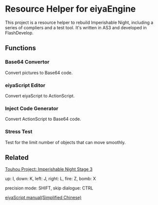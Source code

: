 Resource Helper for eiyaEngine
==============================

This project is a resource helper to rebuild Imperishable Night, including a series of compliers and a test tool.
It's written in AS3 and developed in FlashDevelop. 

Functions
-----------

### Base64 Convertor

Convert pictures to Base64 code.

### eiyaScript Editor

Convert eiyaScript to ActionScript.

### Inject Code Generator

Convert ActionScript to Base64 code.

### Stress Test

Test for the limit number of objects that can move smoothly.

Related
-----------

[Touhou Project: Imperishable Night Stage 3](http://www.bilibili.tv/video/av393926/)

up: I, down: K, left: J, right: L, fire: Z, bomb: X 

precision mode: SHIFT, skip dialogue: CTRL

[eiyaScript manual(Simplified Chinese)](http://pan.baidu.com/s/1c09XuAc)